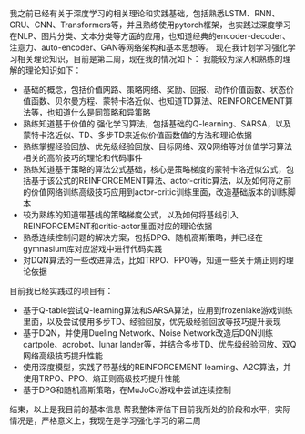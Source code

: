 我之前已经有关于深度学习的相关理论和实践基础，包括熟悉LSTM、RNN、GRU、CNN、Transformers等，并且熟练使用pytorch框架，也实践过深度学习在NLP、图片分类、文本分类等方面的应用，也知道经典的encoder-decoder、注意力、auto-encoder、GAN等网络架构和基本思想等。
现在我计划学习强化学习相关理论知识，目前是第二周，现在我的情况如下：
我能较为深入和熟练的理解的理论知识如下：

* 基础的概念，包括价值网路、策略网络、奖励、回报、动作价值函数、状态价值函数、贝尔曼方程、蒙特卡洛近似、也知道TD算法、REINFORCEMENT算法等，也知道什么是同策略和异策略
* 熟练知道基于价值的 强化学习算法，包括基础的Q-learning、SARSA，以及蒙特卡洛近似、TD、多步TD来近似价值函数值的方法和理论依据
* 熟练掌握经验回放、优先级经验回放、目标网络、双Q网络等对价值学习算法相关的高阶技巧的理论和代码事件
* 熟练知道基于策略的算法公式基础，核心是策略梯度的蒙特卡洛近似公式，包括基于该公式的REINFORCEMENT算法、actor-critic算法，以及如何将之前的价值网络训练高级技巧应用到actor-critic训练里面，改造基础版本的训练脚本
* 较为熟练的知道带基线的策略梯度公式，以及如何将基线引入REINFORCEMENT和critic-actor里面对应的理论依据
* 熟悉连续控制问题的解决方案，包括DPG、随机高斯策略，并已经在gymnasium库对应游戏中进行代码实践
* 对DQN算法的一些改进算法，比如TRPO、PPO等，知道一些关于熵正则的理论依据

目前我已经实践过的项目有：

* 基于Q-table尝试Q-learning算法和SARSA算法，应用到frozenlake游戏训练里面，以及尝试使用多步TD、经验回放，优先级经验回放等技巧提升表现
* 基于DQN，并使用Dueling Network、Noise Network改造后DQN训练cartpole、acrobot、lunar lander等，并结合多步TD、优先级经验回放、双Q网络高级技巧提升性能
* 使用深度模型，实践了带基线的REINFORCEMENT learning、A2C算法，并使用TRPO、PPO、熵正则高级技巧提升性能
* 基于DPG和随机高斯策略，在MuJoCo游戏中尝试连续控制

结束，以上是我目前的基本信息
帮我整体评估下目前我所处的阶段和水平，实际情况是，严格意义上，我现在是学习强化学习的第二周
